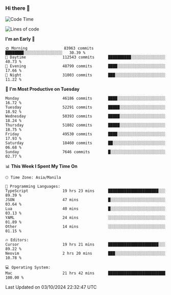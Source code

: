 ### Hi there 👋

<!--START_SECTION:waka-->
![Code Time](http://img.shields.io/badge/Code%20Time-5%2C620%20hrs%2041%20mins-blue)

![Lines of code](https://img.shields.io/badge/From%20Hello%20World%20I%27ve%20Written-120.9%20million%20lines%20of%20code-blue)

**I'm an Early 🐤** 

```text
🌞 Morning                83963 commits       ████████░░░░░░░░░░░░░░░░░   30.39 % 
🌆 Daytime                112543 commits      ██████████░░░░░░░░░░░░░░░   40.73 % 
🌃 Evening                48799 commits       ████░░░░░░░░░░░░░░░░░░░░░   17.66 % 
🌙 Night                  31003 commits       ███░░░░░░░░░░░░░░░░░░░░░░   11.22 % 
```
📅 **I'm Most Productive on Tuesday** 

```text
Monday                   46186 commits       ████░░░░░░░░░░░░░░░░░░░░░   16.72 % 
Tuesday                  52291 commits       █████░░░░░░░░░░░░░░░░░░░░   18.92 % 
Wednesday                50393 commits       █████░░░░░░░░░░░░░░░░░░░░   18.24 % 
Thursday                 51802 commits       █████░░░░░░░░░░░░░░░░░░░░   18.75 % 
Friday                   49530 commits       ████░░░░░░░░░░░░░░░░░░░░░   17.93 % 
Saturday                 18460 commits       ██░░░░░░░░░░░░░░░░░░░░░░░   06.68 % 
Sunday                   7646 commits        █░░░░░░░░░░░░░░░░░░░░░░░░   02.77 % 
```


📊 **This Week I Spent My Time On** 

```text
🕑︎ Time Zone: Asia/Manila

💬 Programming Languages: 
TypeScript               19 hrs 23 mins      ██████████████████████░░░   89.39 % 
JSON                     47 mins             █░░░░░░░░░░░░░░░░░░░░░░░░   03.64 % 
Lua                      40 mins             █░░░░░░░░░░░░░░░░░░░░░░░░   03.13 % 
YAML                     24 mins             ░░░░░░░░░░░░░░░░░░░░░░░░░   01.89 % 
Other                    14 mins             ░░░░░░░░░░░░░░░░░░░░░░░░░   01.15 % 

🔥 Editors: 
Cursor                   19 hrs 21 mins      ██████████████████████░░░   89.22 % 
Neovim                   2 hrs 20 mins       ███░░░░░░░░░░░░░░░░░░░░░░   10.78 % 

💻 Operating System: 
Mac                      21 hrs 42 mins      █████████████████████████   100.00 % 
```


 Last Updated on 03/10/2024 22:32:47 UTC
<!--END_SECTION:waka-->


<!--
**rad182/rad182** is a ✨ _special_ ✨ repository because its `README.md` (this file) appears on your GitHub profile.

Here are some ideas to get you started:

- 🔭 I’m currently working on ...
- 🌱 I’m currently learning ...
- 👯 I’m looking to collaborate on ...
- 🤔 I’m looking for help with ...
- 💬 Ask me about ...
- 📫 How to reach me: ...
- 😄 Pronouns: ...
- ⚡ Fun fact: ...
-->
